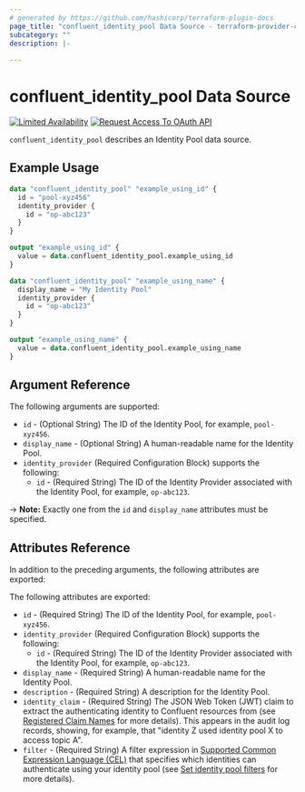 ```yaml
---
# generated by https://github.com/hashicorp/terraform-plugin-docs
page_title: "confluent_identity_pool Data Source - terraform-provider-confluent"
subcategory: ""
description: |-
  
---
```


# confluent_identity_pool Data Source

[![Limited Availability](https://img.shields.io/badge/Lifecycle%20Stage-Limited%20Availability-%2345c6e8)](https://docs.confluent.io/cloud/current/api.html#section/Versioning/API-Lifecycle-Policy) [![Request Access To OAuth API](https://img.shields.io/badge/-Request%20Access%20To%20OAuth%20API-%23bc8540)](mailto:ccloud-api-access+iam-v2-closed-preview@confluent.io?subject=Request%20to%20join%20OAuth%20API%20Closed%20Preview&body=I%E2%80%99d%20like%20to%20join%20the%20Confluent%20Cloud%20API%20Closed%20Preview%20for%20iam/v2%20to%20provide%20early%20feedback%21%20My%20Cloud%20Organization%20ID%20is%20%3Cretrieve%20from%20https%3A//confluent.cloud/settings/billing/payment%3E.)

`confluent_identity_pool` describes an Identity Pool data source.

## Example Usage

```terraform
data "confluent_identity_pool" "example_using_id" {
  id = "pool-xyz456"
  identity_provider {
    id = "op-abc123"
  }
}

output "example_using_id" {
  value = data.confluent_identity_pool.example_using_id
}

data "confluent_identity_pool" "example_using_name" {
  display_name = "My Identity Pool"
  identity_provider {
    id = "op-abc123"
  }
}

output "example_using_name" {
  value = data.confluent_identity_pool.example_using_name
}
```

<!-- schema generated by tfplugindocs -->
## Argument Reference

The following arguments are supported:

- `id` - (Optional String) The ID of the Identity Pool, for example, `pool-xyz456`.
- `display_name` - (Optional String) A human-readable name for the Identity Pool.
- `identity_provider` (Required Configuration Block) supports the following:
  - `id` - (Required String) The ID of the Identity Provider associated with the Identity Pool, for example, `op-abc123`.

-> **Note:** Exactly one from the `id` and `display_name` attributes must be specified.

## Attributes Reference

In addition to the preceding arguments, the following attributes are exported:

The following attributes are exported:

- `id` - (Required String) The ID of the Identity Pool, for example, `pool-xyz456`.
- `identity_provider` (Required Configuration Block) supports the following:
  - `id` - (Required String) The ID of the Identity Provider associated with the Identity Pool, for example, `op-abc123`.
- `display_name` - (Required String) A human-readable name for the Identity Pool.
- `description` - (Required String) A description for the Identity Pool.
- `identity_claim` - (Required String) The JSON Web Token (JWT) claim to extract the authenticating identity to Confluent resources from (see [Registered Claim Names](https://datatracker.ietf.org/doc/html/rfc7519#section-4.1) for more details). This appears in the audit log records, showing, for example, that "identity Z used identity pool X to access topic A".
- `filter` - (Required String) A filter expression in [Supported Common Expression Language (CEL)](https://docs.confluent.io/cloud/current/access-management/authenticate/oauth/identity-pools.html#supported-common-expression-language-cel-filters) that specifies which identities can authenticate using your identity pool (see [Set identity pool filters](https://docs.confluent.io/cloud/current/access-management/authenticate/oauth/identity-pools.html#set-identity-pool-filters) for more details).
